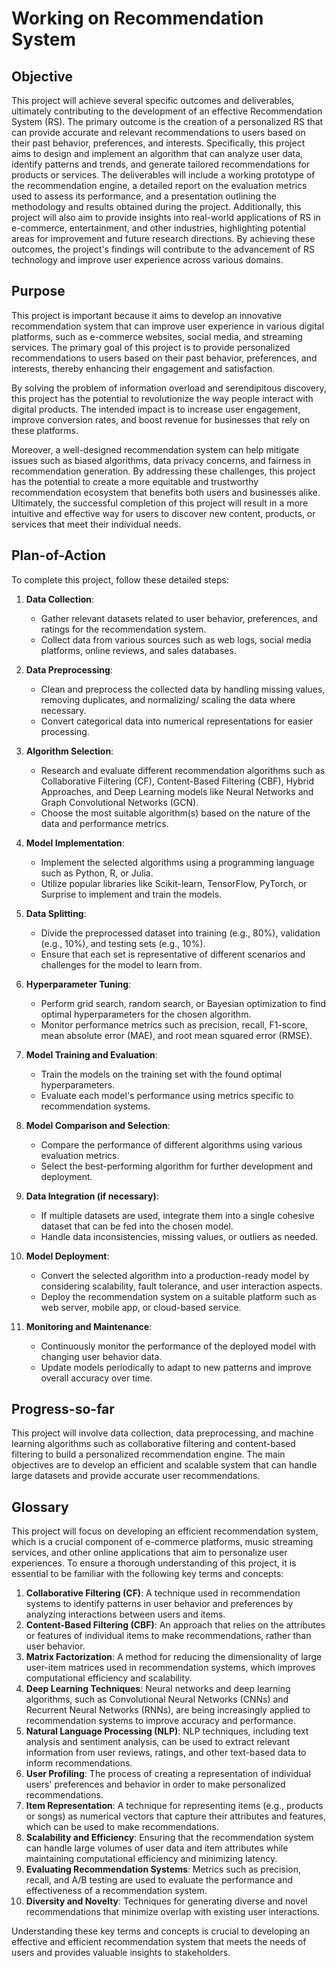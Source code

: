 # Working on Recommendation System

## Objective
This project will achieve several specific outcomes and deliverables, ultimately contributing to the development of an effective Recommendation System (RS). The primary outcome is the creation of a personalized RS that can provide accurate and relevant recommendations to users based on their past behavior, preferences, and interests. Specifically, this project aims to design and implement an algorithm that can analyze user data, identify patterns and trends, and generate tailored recommendations for products or services. The deliverables will include a working prototype of the recommendation engine, a detailed report on the evaluation metrics used to assess its performance, and a presentation outlining the methodology and results obtained during the project. Additionally, this project will also aim to provide insights into real-world applications of RS in e-commerce, entertainment, and other industries, highlighting potential areas for improvement and future research directions. By achieving these outcomes, the project's findings will contribute to the advancement of RS technology and improve user experience across various domains.

## Purpose
This project is important because it aims to develop an innovative recommendation system that can improve user experience in various digital platforms, such as e-commerce websites, social media, and streaming services. The primary goal of this project is to provide personalized recommendations to users based on their past behavior, preferences, and interests, thereby enhancing their engagement and satisfaction.

By solving the problem of information overload and serendipitous discovery, this project has the potential to revolutionize the way people interact with digital products. The intended impact is to increase user engagement, improve conversion rates, and boost revenue for businesses that rely on these platforms.

Moreover, a well-designed recommendation system can help mitigate issues such as biased algorithms, data privacy concerns, and fairness in recommendation generation. By addressing these challenges, this project has the potential to create a more equitable and trustworthy recommendation ecosystem that benefits both users and businesses alike. Ultimately, the successful completion of this project will result in a more intuitive and effective way for users to discover new content, products, or services that meet their individual needs.

## Plan-of-Action
To complete this project, follow these detailed steps:

1. **Data Collection**:
   - Gather relevant datasets related to user behavior, preferences, and ratings for the recommendation system.
   - Collect data from various sources such as web logs, social media platforms, online reviews, and sales databases.

2. **Data Preprocessing**:
   - Clean and preprocess the collected data by handling missing values, removing duplicates, and normalizing/ scaling the data where necessary.
   - Convert categorical data into numerical representations for easier processing.

3. **Algorithm Selection**:
   - Research and evaluate different recommendation algorithms such as Collaborative Filtering (CF), Content-Based Filtering (CBF), Hybrid Approaches, and Deep Learning models like Neural Networks and Graph Convolutional Networks (GCN).
   - Choose the most suitable algorithm(s) based on the nature of the data and performance metrics.

4. **Model Implementation**:
   - Implement the selected algorithms using a programming language such as Python, R, or Julia.
   - Utilize popular libraries like Scikit-learn, TensorFlow, PyTorch, or Surprise to implement and train the models.

5. **Data Splitting**:
   - Divide the preprocessed dataset into training (e.g., 80%), validation (e.g., 10%), and testing sets (e.g., 10%).
   - Ensure that each set is representative of different scenarios and challenges for the model to learn from.

6. **Hyperparameter Tuning**:
   - Perform grid search, random search, or Bayesian optimization to find optimal hyperparameters for the chosen algorithm.
   - Monitor performance metrics such as precision, recall, F1-score, mean absolute error (MAE), and root mean squared error (RMSE).

7. **Model Training and Evaluation**:
   - Train the models on the training set with the found optimal hyperparameters.
   - Evaluate each model's performance using metrics specific to recommendation systems.

8. **Model Comparison and Selection**:
   - Compare the performance of different algorithms using various evaluation metrics.
   - Select the best-performing algorithm for further development and deployment.

9. **Data Integration (if necessary)**:
   - If multiple datasets are used, integrate them into a single cohesive dataset that can be fed into the chosen model.
   - Handle data inconsistencies, missing values, or outliers as needed.

10. **Model Deployment**:
    - Convert the selected algorithm into a production-ready model by considering scalability, fault tolerance, and user interaction aspects.
    - Deploy the recommendation system on a suitable platform such as web server, mobile app, or cloud-based service.

11. **Monitoring and Maintenance**:
    - Continuously monitor the performance of the deployed model with changing user behavior data.
    - Update models periodically to adapt to new patterns and improve overall accuracy over time.

## Progress-so-far
This project will involve data collection, data preprocessing, and machine learning algorithms such as collaborative filtering and content-based filtering to build a personalized recommendation engine. The main objectives are to develop an efficient and scalable system that can handle large datasets and provide accurate user recommendations.

## Glossary
This project will focus on developing an efficient recommendation system, which is a crucial component of e-commerce platforms, music streaming services, and other online applications that aim to personalize user experiences. To ensure a thorough understanding of this project, it is essential to be familiar with the following key terms and concepts:

1. **Collaborative Filtering (CF)**: A technique used in recommendation systems to identify patterns in user behavior and preferences by analyzing interactions between users and items.
2. **Content-Based Filtering (CBF)**: An approach that relies on the attributes or features of individual items to make recommendations, rather than user behavior.
3. **Matrix Factorization**: A method for reducing the dimensionality of large user-item matrices used in recommendation systems, which improves computational efficiency and scalability.
4. **Deep Learning Techniques**: Neural networks and deep learning algorithms, such as Convolutional Neural Networks (CNNs) and Recurrent Neural Networks (RNNs), are being increasingly applied to recommendation systems to improve accuracy and performance.
5. **Natural Language Processing (NLP)**: NLP techniques, including text analysis and sentiment analysis, can be used to extract relevant information from user reviews, ratings, and other text-based data to inform recommendations.
6. **User Profiling**: The process of creating a representation of individual users' preferences and behavior in order to make personalized recommendations.
7. **Item Representation**: A technique for representing items (e.g., products or songs) as numerical vectors that capture their attributes and features, which can be used to make recommendations.
8. **Scalability and Efficiency**: Ensuring that the recommendation system can handle large volumes of user data and item attributes while maintaining computational efficiency and minimizing latency.
9. **Evaluating Recommendation Systems**: Metrics such as precision, recall, and A/B testing are used to evaluate the performance and effectiveness of a recommendation system.
10. **Diversity and Novelty**: Techniques for generating diverse and novel recommendations that minimize overlap with existing user interactions.

Understanding these key terms and concepts is crucial to developing an effective and efficient recommendation system that meets the needs of users and provides valuable insights to stakeholders.

